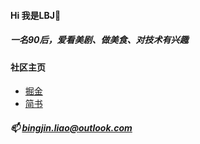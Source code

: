 

<!--

<img align="right" src="https://github-readme-stats.vercel.app/api?username=jCodelife&show_icons=true&icon_color=CE1D2D&text_color=718096&bg_color=ffffff&hide_title=true" /> 
-->


#### Hi 我是LBJ👋

##### 一名90后，爱看美剧、做美食、对技术有兴趣

#### 社区主页
- [掘金](https://juejin.cn/user/3957856403462989/posts)
- [简书](https://www.jianshu.com/u/851bd01f6233)

##### 📫 bingjin.liao@outlook.com

<!--
**jCodeLife/jCodeLife** is a ✨ _special_ ✨ repository because its `README.md` (this file) appears on your GitHub profile.

Here are some ideas to get you started:

- 🔭 I’m currently working on ...
- 🌱 I’m currently learning ...
- 👯 I’m looking to collaborate on ...
- 🤔 I’m looking for help with ...
- 💬 Ask me about ...
- 📫 How to reach me: ...
- 😄 Pronouns: ...
- ⚡ Fun fact: ...
-->
